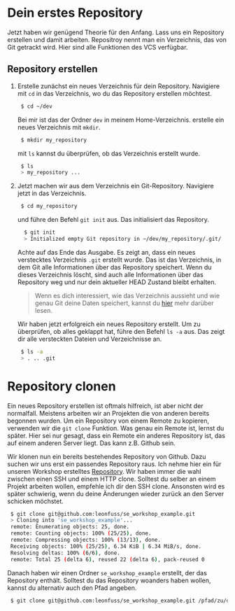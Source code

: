 # Dein erstes Repository

Jetzt haben wir genügend Theorie für den Anfang. Lass uns ein Repository erstellen und damit arbeiten. Repositroy nennt man ein Verzeichnis, das von Git getrackt wird. Hier sind alle Funktionen des VCS verfügbar.

## Repository erstellen

1. Erstelle zunächst ein neues Verzeichnis für dein Repository.
   Navigiere mit `cd` in das Verzeichnis, wo du das Repository erstellen möchtest.
   ```bash
    $ cd ~/dev
   ```
   Bei mir ist das der Ordner `dev` in meinem Home-Verzeichnis.
   erstelle ein neues Verzeichnis mit `mkdir`.
   ```bash
    $ mkdir my_repository
   ```
   mit `ls` kannst du überprüfen, ob das Verzeichnis erstellt wurde.
   ```bash
    $ ls
    > my_repository ...
   ```
2. Jetzt machen wir aus dem Verzeichnis ein Git-Repository.
   Navigiere jetzt in das Verzeichnis.

   ```bash
    $ cd my_repository
   ```

   und führe den Befehl `git init` aus. Das initialisiert das Repository.

   ```bash
     $ git init
     > Initialized empty Git repository in ~/dev/my_repository/.git/
   ```

   Achte auf das Ende das Ausgabe. Es zeigt an, dass ein neues verstecktes Verzeichnis `.git` erstellt wurde. Das ist das Verzeichnis, in dem Git alle Informationen über das Repository speichert. Wenn du dieses Verzeichnis löscht, sind auch alle Informationen über das Repository weg und nur dein aktueller HEAD Zustand bleibt erhalten.

   > Wenn es dich interessiert, wie das Verzeichnis aussieht und wie genau Git deine Daten speichert, kannst du [hier](https://git-scm.com/book/en/v2/Git-Internals-Plumbing-and-Porcelain) mehr darüber lesen.

   Wir haben jetzt erfolgreich ein neues Repository erstellt. Um zu überprüfen, ob alles geklappt hat, führe den Befehl `ls -a` aus. Das zeigt dir alle versteckten Dateien und Verzeichnisse an.

   ```bash
    $ ls -a
    > . .. .git
   ```

# Repository clonen

Ein neues Repository erstellen ist oftmals hilfreich, ist aber nicht der normalfall. Meistens arbeiten wir an Projekten die von anderen bereits begonnen wurden. Um ein Repository von einem Remote zu kopieren, verwenden wir die `git clone` Funktion. Was genau ein Remote ist, lernst du später. Hier sei nur gesagt, dass ein Remote ein anderes Repository ist, das auf einem anderen Server liegt. Das kann z.B. Github sein.

Wir klonen nun ein bereits bestehendes Repository von Github. Dazu suchen wir uns erst ein passendes Repository raus. Ich nehme hier ein für unseren Workshop erstelltes [Repository](https://github.com/leonfuss/se_workshop_example). Wir haben immer die wahl zwischen einen SSH und einem HTTP clone. Solltest du selber an einem Projekt arbeiten wollen, empfehle ich dir den SSH clone. Ansonsten wird es später schwierig, wenn du deine Änderungen wieder zurück an den Server schicken möchstet.

```bash
 $ git clone git@github.com:leonfuss/se_workshop_example.git
 > Cloning into 'se_workshop_example'...
 remote: Enumerating objects: 25, done.
 remote: Counting objects: 100% (25/25), done.
 remote: Compressing objects: 100% (13/13), done.
 Receiving objects: 100% (25/25), 6.34 KiB | 6.34 MiB/s, done.
 Resolving deltas: 100% (6/6), done.
 remote: Total 25 (delta 6), reused 22 (delta 6), pack-reused 0
```

Danach haben wir einen Ordner `se_workshop_example` erstellt, der das Repository enthält. Solltest du das Repository woanders haben wollen, kannst du alternativ auch den Pfad angeben.

```bash
 $ git clone git@github.com:leonfuss/se_workshop_example.git /pfad/zu/deinem/ordner
```
